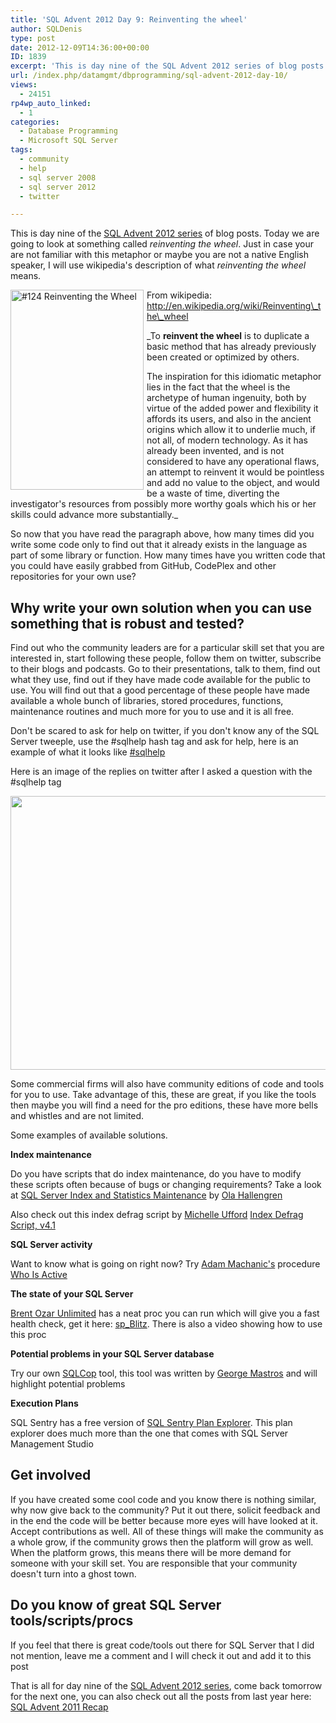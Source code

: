 ```yaml
---
title: 'SQL Advent 2012 Day 9: Reinventing the wheel'
author: SQLDenis
type: post
date: 2012-12-09T14:36:00+00:00
ID: 1839
excerpt: 'This is day nine of the SQL Advent 2012 series of blog posts. Today we are going to look at something called reinventing the wheel. Just in case your are not familiar with this metaphor or maybe you are not a native English speaker, I will use wikipedia&hellip;'
url: /index.php/datamgmt/dbprogramming/sql-advent-2012-day-10/
views:
  - 24151
rp4wp_auto_linked:
  - 1
categories:
  - Database Programming
  - Microsoft SQL Server
tags:
  - community
  - help
  - sql server 2008
  - sql server 2012
  - twitter

---
```

This is day nine of the [SQL Advent 2012 series][1] of blog posts. Today we are going to look at something called _reinventing the wheel_. Just in case your are not familiar with this metaphor or maybe you are not a native English speaker, I will use wikipedia's description of what _reinventing the wheel_ means.

[<img src="http://farm9.staticflickr.com/8166/7139384947_e4f67ac7ba_n.jpg" width="213" height="320" alt="#124 Reinventing the Wheel" style="float:left;margin:0 5px 0 0;" />][2] From wikipedia: http://en.wikipedia.org/wiki/Reinventing\_the\_wheel

_To **reinvent the wheel** is to duplicate a basic method that has already previously been created or optimized by others.
  
The inspiration for this idiomatic metaphor lies in the fact that the wheel is the archetype of human ingenuity, both by virtue of the added power and flexibility it affords its users, and also in the ancient origins which allow it to underlie much, if not all, of modern technology. As it has already been invented, and is not considered to have any operational flaws, an attempt to reinvent it would be pointless and add no value to the object, and would be a waste of time, diverting the investigator's resources from possibly more worthy goals which his or her skills could advance more substantially._

So now that you have read the paragraph above, how many times did you write some code only to find out that it already exists in the language as part of some library or function. How many times have you written code that you could have easily grabbed from GitHub, CodePlex and other repositories for your own use?



## Why write your own solution when you can use something that is robust and tested?

Find out who the community leaders are for a particular skill set that you are interested in, start following these people, follow them on twitter, subscribe to their blogs and podcasts. Go to their presentations, talk to them, find out what they use, find out if they have made code available for the public to use. You will find out that a good percentage of these people have made available a whole bunch of libraries, stored procedures, functions, maintenance routines and much more for you to use and it is all free. 
  
Don't be scared to ask for help on twitter, if you don't know any of the SQL Server tweeple, use the #sqlhelp hash tag and ask for help, here is an example of what it looks like [#sqlhelp][3]

Here is an image of the replies on twitter after I asked a question with the #sqlhelp tag

<div class="image_block">
  <a href="https://lessthandot.z19.web.core.windows.net/wp-content/uploads/blogs/DataMgmt/Denis/ADvent/sqlhelp.PNG?mtime=1355070897"><img alt="" src="https://lessthandot.z19.web.core.windows.net/wp-content/uploads/blogs/DataMgmt/Denis/ADvent/sqlhelp.PNG?mtime=1355070897" width="516" height="438" /></a>
</div>

Some commercial firms will also have community editions of code and tools for you to use. Take advantage of this, these are great, if you like the tools then maybe you will find a need for the pro editions, these have more bells and whistles and are not limited.

Some examples of available solutions.
  
**Index maintenance**
  
Do you have scripts that do index maintenance, do you have to modify these scripts often because of bugs or changing requirements? Take a look at [SQL Server Index and Statistics Maintenance][4] by [Ola Hallengren][5]

Also check out this index defrag script by [Michelle Ufford][6] [Index Defrag Script, v4.1][7]

**SQL Server activity**
  
Want to know what is going on right now? Try [Adam Machanic's][8] procedure [Who Is Active][9]

**The state of your SQL Server**
  
[Brent Ozar Unlimited][10] has a neat proc you can run which will give you a fast health check, get it here: [sp_Blitz][11]. There is also a video showing how to use this proc

**Potential problems in your SQL Server database**
  
Try our own [SQLCop][12] tool, this tool was written by [George Mastros][13] and will highlight potential problems

**Execution Plans**
  
SQL Sentry has a free version of [SQL Sentry Plan Explorer][14]. This plan explorer does much more than the one that comes with SQL Server Management Studio

## Get involved

If you have created some cool code and you know there is nothing similar, why now give back to the community? Put it out there, solicit feedback and in the end the code will be better because more eyes will have looked at it. Accept contributions as well. All of these things will make the community as a whole grow, if the community grows then the platform will grow as well. When the platform grows, this means there will be more demand for someone with your skill set. You are responsible that your community doesn't turn into a ghost town.

## Do you know of great SQL Server tools/scripts/procs

If you feel that there is great code/tools out there for SQL Server that I did not mention, leave me a comment and I will check it out and add it to this post

That is all for day nine of the [SQL Advent 2012 series][1], come back tomorrow for the next one, you can also check out all the posts from last year here: [SQL Advent 2011 Recap][15]

 [1]: /index.php/DataMgmt/DBProgramming/sql-advent-2012-here-is
 [2]: http://www.flickr.com/photos/ciphershot/7139384947/ "#124 Reinventing the Wheel by Ciphershot, on Flickr"
 [3]: https://twitter.com/search/realtime?q=%23sqlhelp&src=typd
 [4]: http://ola.hallengren.com/sql-server-index-and-statistics-maintenance.html
 [5]: http://ola.hallengren.com/
 [6]: http://sqlfool.com/
 [7]: http://sqlfool.com/2011/06/index-defrag-script-v4-1/
 [8]: http://sqlblog.com/blogs/adam_machanic/default.aspx
 [9]: http://sqlblog.com/blogs/adam_machanic/archive/2012/03/22/released-who-is-active-v11-11.aspx
 [10]: http://www.brentozar.com/
 [11]: http://www.brentozar.com/blitz/
 [12]: http://sqlcop.lessthandot.com/
 [13]: /index.php/All/?disp=authdir&author=10
 [14]: http://www.sqlsentry.net/plan-explorer/sql-server-query-view.asp
 [15]: /index.php/DataMgmt/DataDesign/sql-advent-2011-recap